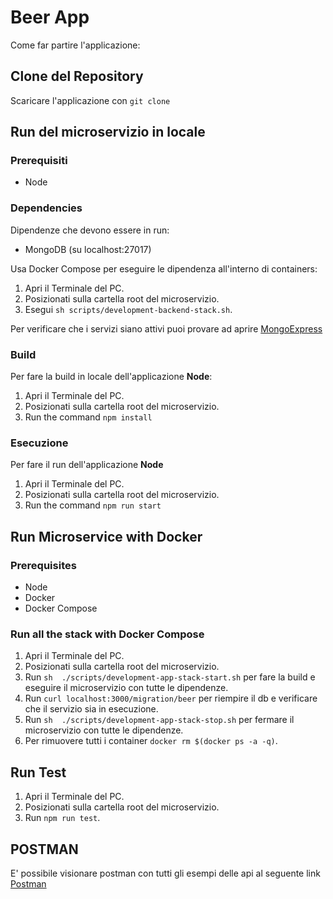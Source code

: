 # Beer App
Come far partire l'applicazione:
## Clone del Repository
Scaricare l'applicazione con `git clone `
## Run del microservizio in locale
### Prerequisiti
- Node
### Dependencies

Dipendenze che devono essere in run:
- MongoDB (su localhost:27017)

Usa Docker Compose per eseguire le dipendenza all'interno di containers:

1. Apri il Terminale del PC.
2. Posizionati sulla cartella root del microservizio.
3. Esegui `sh scripts/development-backend-stack.sh`.

Per verificare che i servizi siano attivi puoi provare ad aprire [MongoExpress](http://localhost:8081)


### Build

Per fare la build in locale dell'applicazione **Node**:

1. Apri il Terminale del PC.
2. Posizionati sulla cartella root del microservizio.
3. Run the command `npm install`


### Esecuzione

Per fare il run dell'applicazione **Node**

1. Apri il Terminale del PC.
2. Posizionati sulla cartella root del microservizio.
3. Run the command `npm run start`



## Run Microservice with Docker

### Prerequisites

- Node
- Docker
- Docker Compose

### Run all the stack with Docker Compose

1. Apri il Terminale del PC.
2. Posizionati sulla cartella root del microservizio.
3. Run `sh  ./scripts/development-app-stack-start.sh` per fare la build e eseguire il microservizio con tutte le dipendenze.
4. Run `curl localhost:3000/migration/beer` per riempire il db e verificare che il servizio sia in esecuzione.
5. Run `sh  ./scripts/development-app-stack-stop.sh` per fermare il microservizio con tutte le dipendenze.
6. Per rimuovere tutti i container `docker rm $(docker ps -a -q)`.

## Run Test
1. Apri il Terminale del PC.
2. Posizionati sulla cartella root del microservizio.
3. Run `npm run test`.

## POSTMAN 
E' possibile visionare postman con tutti gli esempi delle api al seguente link [Postman](https://documenter.getpostman.com/view/24791663/2s8YzP2QjF)



